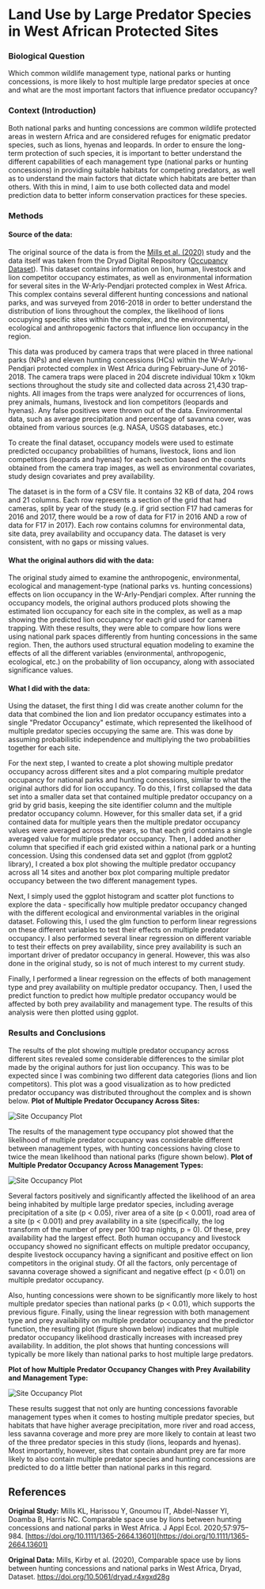 





# Land Use by Large Predator Species in West African Protected Sites
### Biological Question

Which common wildlife management type, national parks or hunting concessions, is more likely to host multiple large predator species at once and what are the most important factors that influence predator occupancy?

### Context (Introduction)
Both national parks and hunting concessions are common wildlife protected areas in western Africa and are considered refuges for enigmatic predator species, such as lions, hyenas and leopards. In order to ensure the long-term protection of such species, it is important to better understand the different capabilities of each management type (national parks or hunting concessions) in providing suitable habitats for competing predators, as well as to understand the main factors that dictate which habitats are better than others. With this in mind, I aim to use both collected data and model prediction data to better inform conservation practices for these species. 

### Methods
#### Source of the data:

The original source of the data is from the [Mills et al. (2020)](https://doi.org/10.1111/1365-2664.13601) study and the data itself was taken from the Dryad Digital Repository ([Occupancy Dataset](https://doi.org/10.5061/dryad.r4xgxd28g)). This dataset contains information on lion, human, livestock and lion competitor occupancy estimates, as well as environmental information for several sites in the W-Arly-Pendjari protected complex in West Africa. This complex contains several different hunting concessions and national parks, and was surveyed from 2016-2018 in order to better understand the distribution of lions throughout the complex, the likelihood of lions occupying specific sites within the complex, and the environmental, ecological and anthropogenic factors that influence lion occupancy in the region.

This data was produced by camera traps that were placed in three national parks (NPs) and eleven hunting concessions (HCs) within the W-Arly-Pendjari protected complex in West Africa during February-June of 2016-2018. The camera traps were placed in 204 discrete individual 10km x 10km sections throughout the study site and collected data across 21,430 trap-nights.
All images from the traps were analyzed for occurrences of lions, prey animals, humans, livestock and lion competitors (leopards and hyenas). Any false positives were thrown out of the data. Environmental data, such as average precipitation and percentage of savanna cover, was obtained from various sources (e.g. NASA, USGS databases, etc.)

To create the final dataset, occupancy models were used to estimate predicted occupancy probabilities of humans, livestock, lions and lion competitors (leopards and hyenas) for each section based on the counts obtained from the camera trap images, as well as environmental covariates, study design covariates and prey availability. 

The dataset is in the form of a CSV file. It contains 32 KB of data, 204 rows and 21 columns. Each row represents a section of the grid that had cameras, split by year of the study (e.g. if grid section F17 had cameras for 2016 and 2017, there would be a row of data for F17 in 2016 AND a row of data for F17 in 2017).  Each row contains columns for environmental data, site data, prey availability and occupancy data. The dataset is very consistent, with no gaps or missing values.

#### What the original authors did with the data:

The original study aimed to examine the anthropogenic, environmental, ecological and management-type (national parks vs. hunting concessions) effects on lion occupancy in the W-Arly-Pendjari complex. After running the occupancy models, the original authors produced plots showing the estimated lion occupancy for each site in the complex, as well as a map showing the predicted lion occupancy for each grid used for camera trapping. With these results, they were able to compare how lions were using national park spaces differently from hunting concessions in the same region. Then, the authors used structural equation modeling to examine the effects of all the different variables (environmental, anthropogenic, ecological, etc.) on the probability of lion occupancy, along with associated significance values. 

#### What I did with the data:

Using the dataset, the first thing I did was create another column for the data that combined the lion and lion predator occupancy estimates into a single "Predator Occupancy" estimate, which represented the likelihood of multiple predator species occupying the same are. This was done by assuming probabilistic independence and multiplying the two probabilities together for each site.

For the next step, I wanted to create a plot showing multiple predator occupancy across different sites and a plot comparing multiple predator occupancy for national parks and hunting concessions, similar to what the original authors did for lion occupancy. To do this, I first collapsed the data set into a smaller data set that contained multiple predator occupancy on a grid by grid basis, keeping the site identifier column and the multiple predator occupancy column. However, for this smaller data set, if a grid contained data for multiple years then the multiple predator occupancy values were averaged across the years, so that each grid contains a single averaged value for multiple predator occupancy. Then, I added another column that specified if each grid existed within a national park or a hunting concession. Using this condensed data set and ggplot (from ggplot2 library), I created a box plot showing the multiple predator occupancy across all 14 sites and another box plot comparing multiple predator occupancy between the two different management types.

Next, I simply used the ggplot histogram and scatter plot functions to explore the data - specifically how multiple predator occupancy changed with the different ecological and environmental variables in the original dataset. Following this, I used the glm function to perform linear regressions on these different variables to test their effects on multiple predator occupancy. I also performed several linear regression on different variable to test their effects on prey availability, since prey availability is such an important driver of predator occupancy in general. However, this was also done in the original study, so is not of much interest to my current study.

Finally, I performed a linear regression on the effects of both management type and prey availability on multiple predator occupancy. Then, I used the predict function to predict how multiple predator occupancy would be affected by both prey availability and management type. The results of this analysis were then plotted using ggplot. 

### Results and Conclusions

The results of the plot showing multiple predator occupancy across different sites revealed some considerable differences to the similar plot made by the original authors for just lion occupancy. This was to be expected since I was combining two different data categories (lions and lion competitors). This plot was a good visualization as to how predicted predator occupancy was distributed throughout the complex and is shown below.
****Plot of Multiple Predator Occupancy Across Sites:****

![Site Occupancy Plot](https://github.com/josh-seabaugh/CompBioLabsAndHomework/blob/main/Project/Site_Occupancy_Plot.png)

The results of the management type occupancy plot showed that the likelihood of multiple predator occupancy was considerable different between management types, with hunting concessions having close to twice the mean likelihood than national parks (figure shown below). 
****Plot of Multiple Predator Occupancy Across Management Types:****

![Site Occupancy Plot](https://github.com/josh-seabaugh/CompBioLabsAndHomework/blob/main/Project/Management_Type_Occupancy_Plot.png)

Several factors positively and significantly affected the likelihood of an area being inhabited by multiple large predator species, including average precipitation of a site (p < 0.05), river area of a site (p < 0.001), road area of a site (p < 0.001) and prey availability in a site (specifically, the log transform of the number of prey per 100 trap nights, p = 0). Of these, prey availability had the largest effect. Both human occupancy and livestock occupancy showed no significant effects on multiple predator occupancy, despite livestock occupancy having a significant and positive effect on lion competitors in the original study. Of all the factors, only percentage of savanna coverage showed a significant and negative effect (p < 0.01) on multiple predator occupancy.

Also, hunting concessions were shown to be significantly more likely to host multiple predator species than national parks (p < 0.01), which supports the previous figure. Finally, using the linear regression with both management type and prey availability on multiple predator occupancy and the predictor function, the resulting plot (figure shown below) indicates that multiple predator occupancy likelihood drastically increases with increased prey availability. In addition, the plot shows that hunting concessions will typically be more likely than national parks to host multiple large predators.

****Plot of how Multiple Predator Occupancy Changes with Prey Availability and Management Type:****

![Site Occupancy Plot](https://github.com/josh-seabaugh/CompBioLabsAndHomework/blob/main/Project/Predator_Occupancy_ManagementType_PreyAvailability_Plot.png)

These results suggest that not only are hunting concessions favorable management types when it comes to hosting multiple predator species, but habitats that have higher average precipitation, more river and road access, less savanna coverage and more prey are more likely to contain at least two of the three predator species in this study (lions, leopards and hyenas). Most importantly, however, sites that contain abundant prey are far more likely to also contain multiple predator species and hunting concessions are predicted to do a little better than national parks in this regard.



## References
**Original Study:**
Mills KL, Harissou Y, Gnoumou IT, Abdel-Nasser YI, Doamba B, Harris NC. Comparable space use by lions between hunting concessions and national  parks in West Africa. J Appl Ecol. 2020;57:975–984. [https://doi.org/10.1111/1365-2664.13601](https://doi.org/10.1111/1365-2664.13601)

**Original Data:**
Mills, Kirby et al. (2020), Comparable space use by lions between hunting concessions and national parks in West Africa, Dryad, Dataset. https://doi.org/10.5061/dryad.r4xgxd28g
